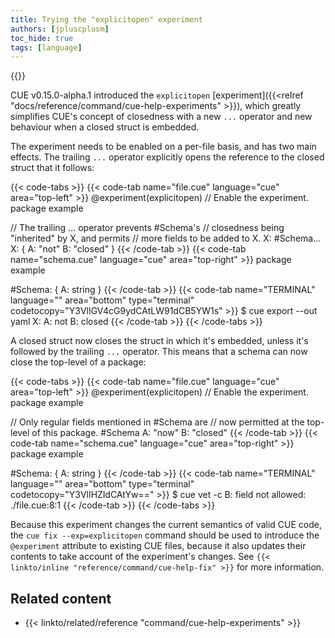 ```yaml
---
title: Trying the "explicitopen" experiment
authors: [jpluscplusm]
toc_hide: true
tags: [language]
---
```

{{<sidenote text="Requires CUE v0.15.0 or later">}}

CUE v0.15.0-alpha.1 introduced the `explicitopen`
[experiment]({{<relref "docs/reference/command/cue-help-experiments" >}}),
which greatly simplifies CUE's concept of closedness with a new `...` operator
and new behaviour when a closed struct is embedded.

The experiment needs to be enabled on a per-file basis, and has two main effects.
The trailing `...` operator explicitly opens the reference to the closed struct
that it follows:

{{< code-tabs >}}
{{< code-tab name="file.cue" language="cue" area="top-left" >}}
@experiment(explicitopen) // Enable the experiment.
package example

// The trailing ... operator prevents #Schema's
// closedness being "inherited" by X, and permits
// more fields to be added to X.
X: #Schema...
X: {
	A: "not"
	B: "closed"
}
{{< /code-tab >}}
{{< code-tab name="schema.cue" language="cue" area="top-right" >}}
package example

#Schema: {
	A: string
}
{{< /code-tab >}}
{{< code-tab name="TERMINAL" language="" area="bottom" type="terminal" codetocopy="Y3VlIGV4cG9ydCAtLW91dCB5YW1s" >}}
$ cue export --out yaml
X:
  A: not
  B: closed
{{< /code-tab >}}
{{< /code-tabs >}}

A closed struct now closes the struct in which it's embedded,
unless it's followed by the trailing `...` operator.
This means that a schema can now close the top-level of a package:

{{< code-tabs >}}
{{< code-tab name="file.cue" language="cue" area="top-left" >}}
@experiment(explicitopen) // Enable the experiment.
package example

// Only regular fields mentioned in #Schema are
// now permitted at the top-level of this package.
#Schema
A: "now"
B: "closed"
{{< /code-tab >}}
{{< code-tab name="schema.cue" language="cue" area="top-right" >}}
package example

#Schema: {
	A: string
}
{{< /code-tab >}}
{{< code-tab name="TERMINAL" language="" area="bottom" type="terminal" codetocopy="Y3VlIHZldCAtYw==" >}}
$ cue vet -c
B: field not allowed:
    ./file.cue:8:1
{{< /code-tab >}}
{{< /code-tabs >}}

Because this experiment changes the current semantics of valid CUE code, the
`cue fix --exp=explicitopen` command should be used to introduce the
`@experiment` attribute to existing CUE files, because it also updates their
contents to take account of the experiment's changes.
See `{{< linkto/inline "reference/command/cue-help-fix" >}}` for more information.

## Related content

- {{< linkto/related/reference "command/cue-help-experiments" >}}
